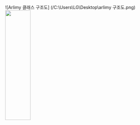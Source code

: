 ![Arlimy 클래스 구조도] (/C:\Users\LG\Desktop\arlimy 구조도.png)
<img src="/C:\Users\LG\Desktop\arlimy 구조도.png" width="40%" height="30%" title="" alt=""></img>
